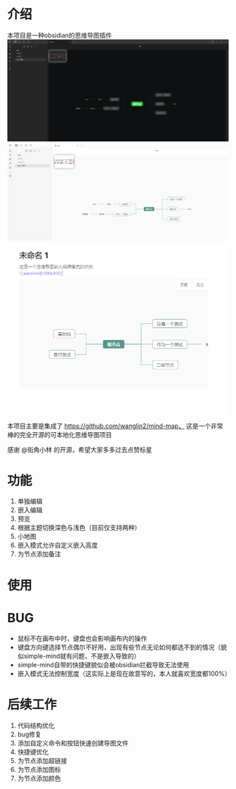 # 介绍

本项目是一种obsidian的思维导图插件
![img.png](readme/img.png)
![img.png](readme/img-2.png)
![img.png](readme/img3.png)

本项目主要是集成了 https://github.com/wanglin2/mind-map，
这是一个非常棒的完全开源的可本地化思维导图项目

感谢 @街角小林 的开源，希望大家多多过去点赞标星

# 功能
1. 单独编辑
2. 嵌入编辑
3. 预览
4. 根据主题切换深色与浅色（目前仅支持两种）
5. 小地图
6. 嵌入模式允许自定义嵌入高度
7. 为节点添加备注

# 使用


# BUG
- 鼠标不在画布中时，键盘也会影响画布内的操作
- 键盘方向键选择节点偶尔不好用，出现有些节点无论如何都选不到的情况（貌似simple-mind就有问题，不是嵌入导致的）
- simple-mind自带的快捷键貌似会被obsidian拦截导致无法使用
- 嵌入模式无法控制宽度（这实际上是现在故意写的，本人就喜欢宽度都100%）

# 后续工作
1. 代码结构优化
2. bug修复
3. 添加自定义命令和按钮快速创建导图文件
4. 快捷键优化
5. 为节点添加超链接
6. 为节点添加图标
7. 为节点添加颜色






